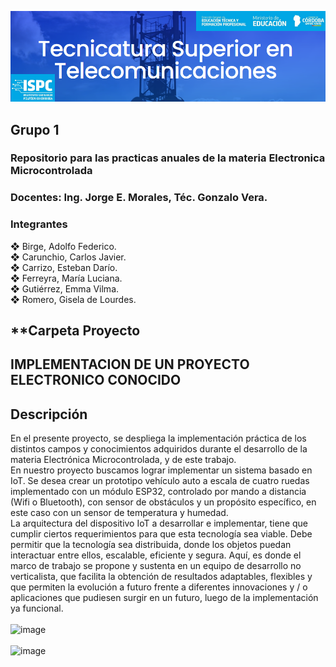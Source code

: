 ![alt text](https://github.com/EMTSTISPC/Grupo1/blob/main/logo.PNG)
## Grupo 1
### **Repositorio para las practicas anuales de la materia Electronica Microcontrolada**

### **Docentes: Ing. Jorge E. Morales, Téc. Gonzalo Vera.**


### **Integrantes**

❖ Birge, Adolfo Federico.<br />
❖ Carunchio, Carlos Javier.<br />
❖ Carrizo, Esteban Darío. <br/>
❖ Ferreyra, María Luciana.<br />
❖ Gutiérrez, Emma Vilma.<br />
❖ Romero, Gisela de Lourdes.<br />

## **Carpeta Proyecto 

## **IMPLEMENTACION DE UN PROYECTO ELECTRONICO CONOCIDO**<br />
## **Descripción**<br />
En el presente proyecto, se despliega la implementación práctica de los distintos 
campos y conocimientos adquiridos durante el desarrollo de la materia Electrónica
Microcontrolada, y de este trabajo.<br />
En nuestro proyecto buscamos lograr implementar un sistema basado en IoT. Se 
desea crear un prototipo vehículo auto a escala de cuatro ruedas implementado con 
un módulo ESP32, controlado por mando a distancia (Wifi o Bluetooth), con sensor 
de obstáculos y un propósito específico, en este caso con un sensor de temperatura 
y humedad.<br />
La arquitectura del dispositivo IoT a desarrollar e implementar, tiene que cumplir 
ciertos requerimientos para que esta tecnología sea viable. Debe permitir que la 
tecnología sea distribuida, donde los objetos puedan interactuar entre ellos, 
escalable, eficiente y segura. Aquí, es donde el marco de trabajo se propone y 
sustenta en un equipo de desarrollo no verticalista, que facilita la obtención de 
resultados adaptables, flexibles y que permiten la evolución a futuro frente a 
diferentes innovaciones y / o aplicaciones que pudiesen surgir en un futuro, luego 
de la implementación ya funcional.<br />
<br />
![image](https://user-images.githubusercontent.com/98425890/191354433-351b59a1-2241-4eee-aec2-392d9707e6e3.png)
<br />
<br />
![image](https://user-images.githubusercontent.com/98425890/191352707-03478250-ab55-4da9-be55-7ad7f31fc402.png)


